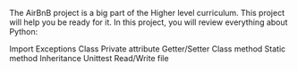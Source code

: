 The AirBnB project is a big part of the Higher level curriculum. This project will help you be ready for it.
In this project, you will review everything about Python:

Import
Exceptions
Class
Private attribute
Getter/Setter
Class method
Static method
Inheritance
Unittest
Read/Write file
